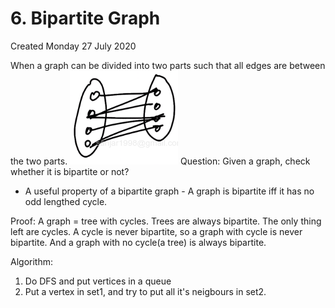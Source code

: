 # 6. Bipartite Graph
Created Monday 27 July 2020

When a graph can be divided into two parts such that all edges are between the two parts.
![](./6._Bipartite_Graph/pasted_image.png)
Question: Given a graph, check whether it is bipartite or not?


* A useful property of a bipartite graph - A graph is bipartite iff it has no odd lengthed cycle. 

Proof: A graph = tree with cycles. Trees are always bipartite. The only thing left are cycles. A cycle is never bipartite, so a graph with cycle is never bipartite. And a graph with no cycle(a tree) is always bipartite.

Algorithm:

1. Do DFS and put vertices in a queue
2. Put a vertex in set1, and try to put all it's neigbours in set2.


